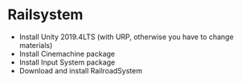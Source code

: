 # Railsystem

- Install Unity 2019.4LTS (with URP, otherwise you have to change materials) 
- Install Cinemachine package
- Install Input System package
- Download and install RailroadSystem
